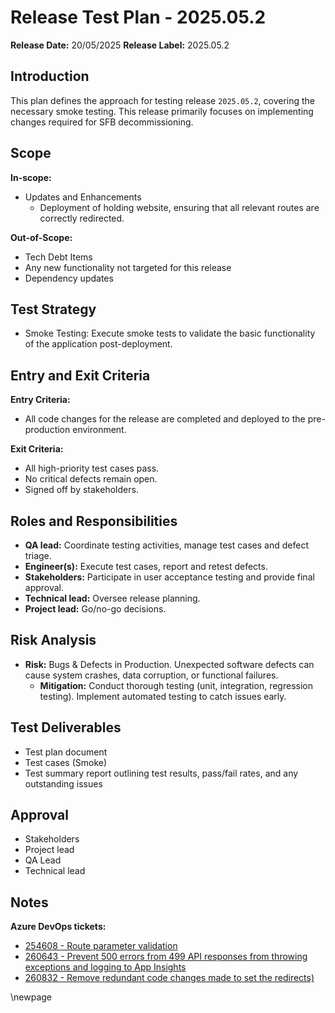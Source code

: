 # Release Test Plan - 2025.05.2

**Release Date:** 20/05/2025
**Release Label:** 2025.05.2

## Introduction

This plan defines the approach for testing release `2025.05.2`, covering the necessary smoke testing. This release primarily focuses on implementing changes required for SFB decommissioning.

## Scope

**In-scope:**

- Updates and Enhancements
  - Deployment of holding website, ensuring that all relevant routes are correctly redirected.

**Out-of-Scope:**

- Tech Debt Items
- Any new functionality not targeted for this release
- Dependency updates

## Test Strategy

- Smoke Testing: Execute smoke tests to validate the basic functionality of the application post-deployment.

## Entry and Exit Criteria

**Entry Criteria:**

- All code changes for the release are completed and deployed to the pre-production environment.

**Exit Criteria:**

- All high-priority test cases pass.
- No critical defects remain open.
- Signed off by stakeholders.

## Roles and Responsibilities

- **QA lead:** Coordinate testing activities, manage test cases and defect triage.
- **Engineer(s):** Execute test cases, report and retest defects.
- **Stakeholders:** Participate in user acceptance testing and provide final approval.
- **Technical lead:** Oversee release planning.
- **Project lead:** Go/no-go decisions.

## Risk Analysis

- **Risk:** Bugs & Defects in Production. Unexpected software defects can cause system crashes, data corruption, or functional failures.
  - **Mitigation:** Conduct thorough testing (unit, integration, regression testing). Implement automated testing to catch issues early.

## Test Deliverables

- Test plan document
- Test cases (Smoke)
- Test summary report outlining test results, pass/fail rates, and any outstanding issues

## Approval

- Stakeholders
- Project lead
- QA Lead
- Technical lead

## Notes

**Azure DevOps tickets:**

- [254608 - Route parameter validation](https://dfe-ssp.visualstudio.com/s198-DfE-Benchmarking-service/_workitems/edit/254608)
- [260643 - Prevent 500 errors from 499 API responses from throwing exceptions and logging to App Insights](https://dfe-ssp.visualstudio.com/s198-DfE-Benchmarking-service/_workitems/edit/260643)
- [260832 - Remove redundant code changes made to set the redirects)](https://dfe-ssp.visualstudio.com/s198-DfE-Benchmarking-service/_workitems/edit/260832)


<!-- Leave the rest of this page blank -->
\newpage

